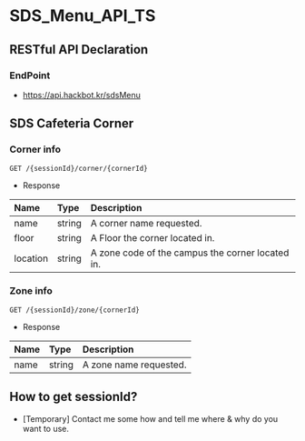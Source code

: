 # SDS_Menu_API_TS

## RESTful API Declaration

### EndPoint

- https://api.hackbot.kr/sdsMenu

## SDS Cafeteria Corner

### Corner info

```
GET /{sessionId}/corner/{cornerId}
```

- Response

| Name     | Type   | Description                                      |
| :------- | :----- | :----------------------------------------------- |
| name     | string | A corner name requested.                         |
| floor    | string | A Floor the corner located in.                   |
| location | string | A zone code of the campus the corner located in. |

### Zone info

```
GET /{sessionId}/zone/{cornerId}
```

- Response

| Name | Type   | Description            |
| :--- | :----- | :--------------------- |
| name | string | A zone name requested. |

## How to get sessionId?

- [Temporary] Contact me some how and tell me where & why do you want to use.

